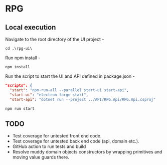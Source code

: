 # RPG

## Local execution

Navigate to the root directory of the UI project -

```
cd .\rpg-ui\ 
```
Run npm install - 

```
npm install
```

Run the script to start the UI and API defined in package.json -

```json
"scripts": {
  "start": "npm-run-all --parallel start-ui start-api",
  "start-ui": "electron-forge start",
  "start-api": "dotnet run --project ../API/RPG.Api/RPG.Api.csproj"
```

```
npm run start
```

## TODO
- Test coverage for untested front end code.
- Test coverage for untested back end code (api, domain etc.).
- GitHub action to run tests and build
- Resolve muddy domain objects constructors by wrapping primitives and moving value guards there.
